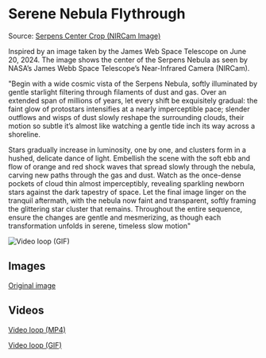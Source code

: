 # Serene Nebula Flythrough
Source: [Serpens Center Crop (NIRCam Image)](https://webbtelescope.org/contents/media/images/2024/115/01HYGKYF5SSD2744FSB1V6F9JS?itemsPerPage=100&page=1)

Inspired by an image taken by the James Web Space Telescope on June 20, 2024. The image shows the center of the Serpens Nebula as seen by NASA’s James Webb Space Telescope’s Near-Infrared Camera (NIRCam).

"Begin with a wide cosmic vista of the Serpens Nebula, softly illuminated by gentle starlight filtering through filaments of dust and gas. Over an extended span of millions of years, let every shift be exquisitely gradual: the faint glow of protostars intensifies at a nearly imperceptible pace; slender outflows and wisps of dust slowly reshape the surrounding clouds, their motion so subtle it’s almost like watching a gentle tide inch its way across a shoreline.

Stars gradually increase in luminosity, one by one, and clusters form in a hushed, delicate dance of light. Embellish the scene with the soft ebb and flow of orange and red shock waves that spread slowly through the nebula, carving new paths through the gas and dust. Watch as the once-dense pockets of cloud thin almost imperceptibly, revealing sparkling newborn stars against the dark tapestry of space. Let the final image linger on the tranquil aftermath, with the nebula now faint and transparent, softly framing the glittering star cluster that remains. Throughout the entire sequence, ensure the changes are gentle and mesmerizing, as though each transformation unfolds in serene, timeless slow motion"

![Video loop (GIF)](./Serpens-Nebula-Flythrough.gif)

## Images
[Original image](./Serpens-Nebula-Center.jpg)

## Videos
[Video loop (MP4)](./Serpens-Nebula-Flythrough.mp4)

[Video loop (GIF)](./Serpens-Nebula-Flythrough.gif)
